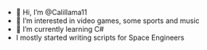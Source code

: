 - 👋 Hi, I’m @Calillama11
- 👀 I’m interested in video games, some sports and music
- 🌱 I’m currently learning C#
- I mostly started writing scripts for Space Engineers
